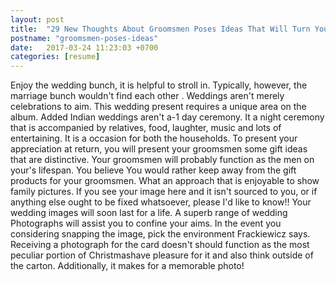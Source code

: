 ```yaml
---
layout: post
title:  "29 New Thoughts About Groomsmen Poses Ideas That Will Turn Your World Upside Down"
postname: "groomsmen-poses-ideas"
date:   2017-03-24 11:23:03 +0700
categories: [resume]
---
```

Enjoy the wedding bunch, it is helpful to stroll in. Typically, however, the marriage bunch wouldn't find each other . Weddings aren't merely celebrations to aim. This wedding present requires a unique area on the album. Added Indian weddings aren't a-1 day ceremony. It a night ceremony that is accompanied by relatives, food, laughter, music and lots of entertaining. It is a occasion for both the households. To present your appreciation at return, you will present your groomsmen some gift ideas that are distinctive. Your groomsmen will probably function as the men on your's lifespan. You believe You would rather keep away from the gift products for your groomsmen. What an approach that is enjoyable to show family pictures. If you see your image here and it isn't sourced to you, or if anything else ought to be fixed whatsoever, please I'd like to know!! Your wedding images will soon last for a life. A superb range of wedding Photographs will assist you to confine your aims. In the event you considering snapping the image, pick the environment Frackiewicz says. Receiving a photograph for the card doesn't should function as the most peculiar portion of Christmashave pleasure for it and also think outside of the carton. Additionally, it makes for a memorable photo!
